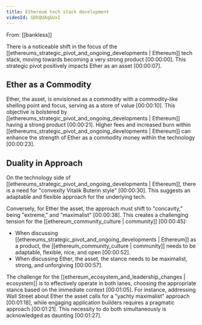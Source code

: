 ```yaml
---
title: Ethereum tech stack development
videoId: GDhQUAqGUxI
---
```


From: [[bankless]] <br/> 

There is a noticeable shift in the focus of the [[ethereums_strategic_pivot_and_ongoing_developments | Ethereum]] tech stack, moving towards becoming a very strong product <a class="yt-timestamp" data-t="00:00:00">[00:00:00]</a>. This strategic pivot positively impacts Ether as an asset <a class="yt-timestamp" data-t="00:00:07">[00:00:07]</a>.

## Ether as a Commodity
Ether, the asset, is envisioned as a commodity with a commodity-like shelling point and focus, serving as a store of value <a class="yt-timestamp" data-t="00:00:10">[00:00:10]</a>. This objective is bolstered by [[ethereums_strategic_pivot_and_ongoing_developments | Ethereum]] having a strong product <a class="yt-timestamp" data-t="00:00:21">[00:00:21]</a>. Higher fees and increased burn within [[ethereums_strategic_pivot_and_ongoing_developments | Ethereum]] can enhance the strength of Ether as a commodity money within the technology <a class="yt-timestamp" data-t="00:00:23">[00:00:23]</a>.

## Duality in Approach
On the technology side of [[ethereums_strategic_pivot_and_ongoing_developments | Ethereum]], there is a need for "convexity Vitalik Buterin style" <a class="yt-timestamp" data-t="00:00:30">[00:00:30]</a>. This suggests an adaptable and flexible approach for the underlying tech.

Conversely, for Ether the asset, the approach must shift to "concavity," being "extreme," and "maximalist" <a class="yt-timestamp" data-t="00:00:38">[00:00:38]</a>. This creates a challenging tension for the [[ethereum_community_culture | community]] <a class="yt-timestamp" data-t="00:00:45">[00:00:45]</a>:
*   When discussing [[ethereums_strategic_pivot_and_ongoing_developments | Ethereum]] as a product, the [[ethereum_community_culture | community]] needs to be adaptable, flexible, nice, and open <a class="yt-timestamp" data-t="00:00:52">[00:00:52]</a>.
*   When discussing Ether, the asset, the stance needs to be maximalist, strong, and unforgiving <a class="yt-timestamp" data-t="00:00:57">[00:00:57]</a>.

The challenge for the [[ethereum_ecosystem_and_leadership_changes | ecosystem]] is to effectively operate in both lanes, choosing the appropriate stance based on the immediate context <a class="yt-timestamp" data-t="00:01:05">[00:01:05]</a>. For instance, addressing Wall Street about Ether the asset calls for a "yachty maximalist" approach <a class="yt-timestamp" data-t="00:01:18">[00:01:18]</a>, while engaging application builders requires a pragmatic approach <a class="yt-timestamp" data-t="00:01:21">[00:01:21]</a>. This necessity to do both simultaneously is acknowledged as daunting <a class="yt-timestamp" data-t="00:01:27">[00:01:27]</a>.